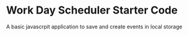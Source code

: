 # Work Day Scheduler Starter Code
A basic javascrpit application to save and create events in local storage
